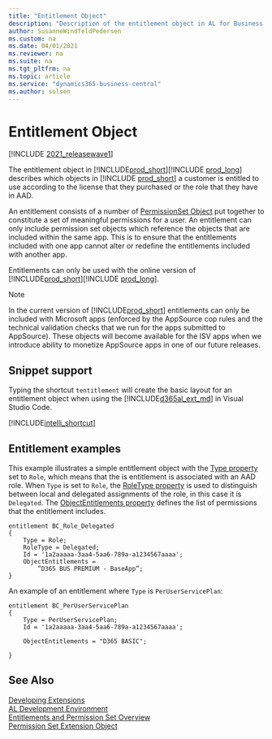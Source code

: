 ```yaml
---
title: "Entitlement Object"
description: "Description of the entitlement object in AL for Business Central."
author: SusanneWindfeldPedersen
ms.custom: na
ms.date: 04/01/2021
ms.reviewer: na
ms.suite: na
ms.tgt_pltfrm: na
ms.topic: article
ms.service: "dynamics365-business-central"
ms.author: solsen
---
```


# Entitlement Object

[!INCLUDE [2021_releasewave1](../includes/2021_releasewave1.md)]

The entitlement object in [!INCLUDE[prod_short](includes/d365fin_long_md.md)][!INCLUDE [prod_long](includes/prod_long.md)] describes which objects in [!INCLUDE [prod_short](includes/prod_short.md)] a customer is entitled to use according to the license that they purchased or the role that they have in AAD. 

An entitlement consists of a number of [PermissionSet Object](devenv-permissionset-object.md) put together to constitute a set of meaningful permissions for a user. An entitlement can only include permission set objects which reference the objects that are included within the same app. This is to ensure that the entitlements included with one app cannot alter or redefine the entitlements included with another app.

Entitlements can only be used with the online version of [!INCLUDE[prod_short](includes/d365fin_long_md.md)][!INCLUDE [prod_long](includes/prod_long.md)].

> [!NOTE]  
> In the current version of [!INCLUDE[prod_short](includes/d365fin_long_md.md)] entitlements can only be included with Microsoft apps (enforced by the AppSource cop rules and the technical validation checks that we run for the apps submitted to AppSource). These objects will become available for the ISV apps when we introduce ability to monetize AppSource apps in one of our future releases. 

## Snippet support

Typing the shortcut `tentitlement` will create the basic layout for an entitlement object when using the [!INCLUDE[d365al_ext_md](../includes/d365al_ext_md.md)] in Visual Studio Code.

[!INCLUDE[intelli_shortcut](includes/intelli_shortcut.md)]

## Entitlement examples

This example illustrates a simple entitlement object with the <!--[Type property](properties/devenv-type-property.md)--> [Type property](https://review.docs.microsoft.com/en-us/dynamics365/business-central/dev-itpro/developer/properties/devenv-type-property?branch=new-properties) set to `Role`, which means that the is entitlement is associated with an AAD role. When `Type` is set to `Role`, the <!-- [RoleType property](properties/devenv-roletype-property.md)--> [RoleType property](https://review.docs.microsoft.com/en-us/dynamics365/business-central/dev-itpro/developer/properties/devenv-roletype-property?branch=new-properties) is used to distinguish between local and delegated assignments of the role, in this case it is `Delegated`. The <!--[ObjectEntitlements property](properties/devenv-objectentitlements-property.md)-->[ObjectEntitlements property](https://review.docs.microsoft.com/en-us/dynamics365/business-central/dev-itpro/developer/properties/devenv-objectentitlements-property?branch=new-properties) defines the list of permissions that the entitlement includes.

```al
entitlement BC_Role_Delegated
{
    Type = Role;
    RoleType = Delegated;
    Id = '1a2aaaaa-3aa4-5aa6-789a-a1234567aaaa';
    ObjectEntitlements = 
        ”D365 BUS PREMIUM - BaseApp”;​
}

```

An example of an entitlement where `Type` is `PerUserServicePlan`:

```al
entitlement BC_PerUserServicePlan
{
    Type = PerUserServicePlan;
    Id = '1a2aaaaa-3aa4-5aa6-789a-a1234567aaaa';

    ObjectEntitlements = "D365 BASIC";
   
}
```

## See Also

[Developing Extensions](devenv-dev-overview.md)  
[AL Development Environment](devenv-reference-overview.md)  
[Entitlements and Permission Set Overview](devenv-entitlements-and-permissionsets-overview.md)  
[Permission Set Extension Object](devenv-permissionset-ext-object.md)
